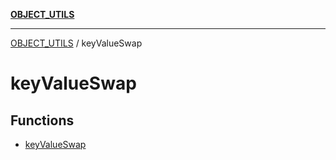 [**OBJECT_UTILS**](../README.md)

***

[OBJECT_UTILS](../README.md) / keyValueSwap

# keyValueSwap

## Functions

- [keyValueSwap](functions/keyValueSwap.md)
